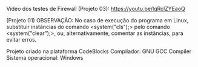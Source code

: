 Vídeo dos testes de Firewall (Projeto 03): https://youtu.be/lqRclZYEaoQ 

(Projeto 01) OBSERVAÇÃO: No caso de execução do programa em Linux, substituir instâncias do comando <system("cls");> pelo comando <system("clear");>, ou, alternativamente, comentar as instâncias, para evitar erros.

Projeto criado na plataforma CodeBlocks
Compilador: GNU GCC Compiler
Sistema operacional: Windows

